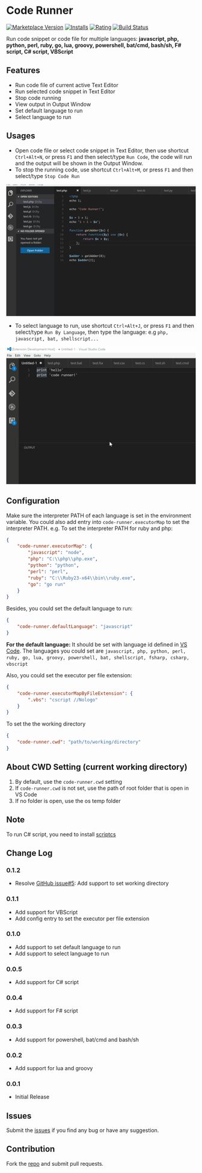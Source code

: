 # Code Runner

[![Marketplace Version](http://vsmarketplacebadge.apphb.com/version/formulahendry.code-runner.svg)](https://marketplace.visualstudio.com/items?itemName=formulahendry.code-runner) [![Installs](http://vsmarketplacebadge.apphb.com/installs/formulahendry.code-runner.svg)](https://marketplace.visualstudio.com/items?itemName=formulahendry.code-runner) [![Rating](http://vsmarketplacebadge.apphb.com/rating/formulahendry.code-runner.svg)](https://marketplace.visualstudio.com/items?itemName=formulahendry.code-runner) [![Build Status](https://travis-ci.org/formulahendry/vscode-code-runner.svg?branch=master)](https://travis-ci.org/formulahendry/vscode-code-runner)

Run code snippet or code file for multiple languages: **javascript, php, python, perl, ruby, go, lua, groovy, powershell, bat/cmd, bash/sh, F# script, C# script, VBScript**

## Features

* Run code file of current active Text Editor
* Run selected code snippet in Text Editor
* Stop code running
* View output in Output Window
* Set default language to run
* Select language to run

## Usages

* Open code file or select code snippet in Text Editor, then use shortcut `Ctrl+Alt+N`, or press `F1` and then select/type `Run Code`, the code will run and the output will be shown in the Output Window.
* To stop the running code, use shortcut `Ctrl+Alt+M`, or press `F1` and then select/type `Stop Code Run`

![Usage](images/usage.gif)

* To select language to run, use shortcut `Ctrl+Alt+J`, or press `F1` and then select/type `Run By Language`, then type the language: e.g `php, javascript, bat, shellscript...`

![Usage](images/usageRunByLanguage.gif)

## Configuration

Make sure the interpreter PATH of each language is set in the environment variable.
You could also add entry into `code-runner.executorMap` to set the interpreter PATH.
e.g. To set the interpreter PATH for ruby and php:
```json
{
    "code-runner.executorMap": {
        "javascript": "node",
        "php": "C:\\php\\php.exe",
        "python": "python",
        "perl": "perl",
        "ruby": "C:\\Ruby23-x64\\bin\\ruby.exe",
        "go": "go run"
    }
}
```

Besides, you could set the default language to run:
```json
{
    "code-runner.defaultLanguage": "javascript"
}
```
**For the default language:** It should be set with language id defined in [VS Code](https://github.com/Microsoft/vscode/tree/master/extensions). The languages you could set are `javascript, php, python, perl, ruby, go, lua, groovy, powershell, bat, shellscript, fsharp, csharp, vbscript`

Also, you could set the executor per file extension:
```json
{
    "code-runner.executorMapByFileExtension": {
        ".vbs": "cscript //Nologo"
    }
}
```

To set the the working directory
```json
{
    "code-runner.cwd": "path/to/working/directory"
}
```

## About CWD Setting (current working directory)
1. By default, use the `code-runner.cwd` setting
2. If `code-runner.cwd` is not set, use the path of root folder that is open in VS Code
3. If no folder is open, use the os temp folder

## Note
To run C# script, you need to install [scriptcs](http://scriptcs.net/)

## Change Log
### 0.1.2
* Resolve [GitHub issue#5](https://github.com/formulahendry/vscode-code-runner/issues/5): Add support to set working directory

### 0.1.1
* Add support for VBScript
* Add config entry to set the executor per file extension

### 0.1.0
* Add support to set default language to run
* Add support to select language to run

### 0.0.5
* Add support for C# script

### 0.0.4
* Add support for F# script

### 0.0.3
* Add support for powershell, bat/cmd and bash/sh

### 0.0.2
* Add support for lua and groovy

### 0.0.1
* Initial Release

## Issues
Submit the [issues](https://github.com/formulahendry/vscode-code-runner/issues) if you find any bug or have any suggestion.

## Contribution
Fork the [repo](https://github.com/formulahendry/vscode-code-runner) and submit pull requests.
